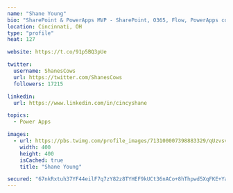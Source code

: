 ```yaml
---
name: "Shane Young"
bio: "SharePoint & PowerApps MVP - SharePoint, O365, Flow, PowerApps consulting? @PowerApps911 | Pure Snark? You found it."
location: Cincinnati, OH
type: "profile"
heat: 127

website: https://t.co/91p5BQ3pUe

twitter:
  username: ShanesCows
  url: https://twitter.com/ShanesCows
  followers: 17215

linkedin:
  url: https://www.linkedin.com/in/cincyshane

topics:
  - Power Apps

images:
  - url: https://pbs.twimg.com/profile_images/713100007398883329/qUzvsvQ3_400x400.jpg
    width: 400
    height: 400
    isCached: true
    title: "Shane Young"

secured: "67nkRxtuh37YF44eilF7q7zY82z8TYHEF9kUCt36nACo+8hThpwd5XqFKE+YaEK8zDl3U+wUfB1+q8egGVQT2PTPbjgPW2s+MTJ1gyv8xjnXe76EVjg5z+WLxBYB70Nv9UYrp3A+8wV25u7PLtyLsKloAH0skD2PaO4O3CNtNUtuLruN6gYxslJtholO5dzWohSY02iaEC+z5fDjS6sUpL9KFBifCLCFrEVhsH7ANdIMlzELTTECC4Hj32EMcW1+NaKk7M8VzcXMWqzM/yozXxKoopg0tc8UoZjg0V6+87QIiu2R0bC2l6nz+CVU5zKCG+dp+Tk6+M97yd/H1HP98hCRocOhUEvGbl7R0ZR7eDX0L8N/Us45g6L724CL+dQCbfB5beOfaJJkfhe1Pr8TaAMgpw0hquLxFJPmxUuCEZg=;oh/Oijw3JcWf//gwABVupw=="
---
```


